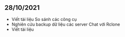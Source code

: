 ## 28/10/2021
- Viết tài liệu So sánh các công cụ
- Nghiên cứu backup dữ liệu các server Chat với Rclone
- Viết tài liệu
